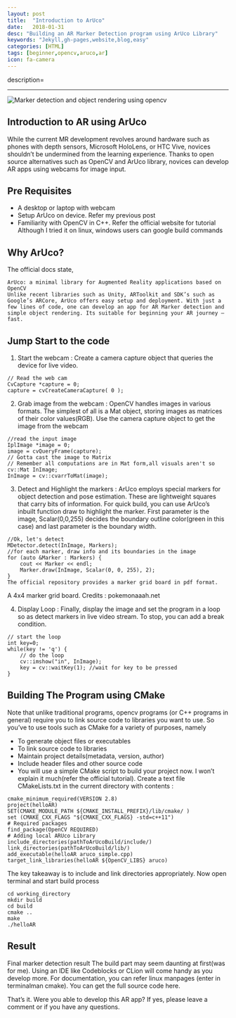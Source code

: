 ```yaml
---
layout: post
title:  "Introduction to ArUco"
date:   2018-01-31
desc: "Building an AR Marker Detection program using ArUco Library"
keywords: "Jekyll,gh-pages,website,blog,easy"
categories: [HTML]
tags: [beginner,opencv,aruco,ar]
icon: fa-camera
---
```

description= 

---

![Marker detection and object rendering using opencv](https://cdn-images-1.medium.com/max/800/1*8hvVNfI8geQxe0QKVZQovw.png)
## Introduction to AR using ArUco
While the current MR development revolves around hardware such as phones with depth sensors, Microsoft HoloLens, or HTC Vive, novices shouldn’t be undermined from the learning experience. Thanks to open source alternatives such as OpenCV and ArUco library, novices can develop AR apps using webcams for image input.

## Pre Requisites
+ A desktop or laptop with webcam
+ Setup ArUco on device. Refer my previous post
+ Familiarity with OpenCV in C++. Refer the official website for tutorial
Although I tried it on linux, windows users can google build commands

## Why ArUco?
The official docs state,
```
ArUco: a minimal library for Augmented Reality applications based on OpenCV
Unlike recent libraries such as Unity, ARToolkit and SDK’s such as Google’s ARCore, ArUco offers easy setup and deployment. With just a few lines of code, one can develop an app for AR Marker detection and simple object rendering. Its suitable for beginning your AR journey — fast.
```

## Jump Start to the code
1. Start the webcam : Create a camera capture object that queries the device for live video.

```
// Read the web cam
CvCapture *capture = 0;
capture = cvCreateCameraCapture( 0 );
```

2. Grab image from the webcam : OpenCV handles images in various formats. The simplest of all is a Mat object, storing images as matrices of their color values(RGB). Use the camera capture object to get the image from the webcam

```
//read the input image
IplImage *image = 0;
image = cvQueryFrame(capture);
// Gotta cast the image to Matrix
// Remember all computations are in Mat form,all visuals aren't so
cv::Mat InImage;
InImage = cv::cvarrToMat(image);
```

3. Detect and Highlight the markers : ArUco employs special markers for object detection and pose estimation. These are lightweight squares that carry bits of information. For quick build, you can use ArUco’s inbuilt function draw to highlight the marker. First parameter is the image, Scalar(0,0,255) decides the boundary outline color(green in this case) and last parameter is the boundary width.

```
//Ok, let's detect
MDetector.detect(InImage, Markers);
//for each marker, draw info and its boundaries in the image
for (auto &Marker : Markers) {
    cout << Marker << endl;
    Marker.draw(InImage, Scalar(0, 0, 255), 2);
}
The official repository provides a marker grid board in pdf format.
```

A 4x4 marker grid board. Credits : pokemonaaah.net

4. Display Loop : Finally, display the image and set the program in a loop so as detect markers in live video stream. To stop, you can add a break condition.

```
// start the loop
int key=0;
while(key != 'q') {
    // do the loop
    cv::imshow("in", InImage);
    key = cv::waitKey(1); //wait for key to be pressed
}
```

## Building The Program using CMake
Note that unlike traditional programs, opencv programs (or C++ programs in general) require you to link source code to libraries you want to use. So you’ve to use tools such as CMake for a variety of purposes, namely

+ To generate object files or executables
+ To link source code to libraries
+ Maintain project details(metadata, version, author)
+ Include header files and other source code
+ You will use a simple CMake script to build your project now. I won’t explain it much(refer the official tutorial). Create a text file CMakeLists.txt in the current directory with contents :

```
cmake_minimum_required(VERSION 2.8)
project(helloAR)
SET(CMAKE_MODULE_PATH ${CMAKE_INSTALL_PREFIX}/lib/cmake/ )
set (CMAKE_CXX_FLAGS "${CMAKE_CXX_FLAGS} -std=c++11")
# Required packages
find_package(OpenCV REQUIRED)
# Adding local ARUco Library
include_directories(pathToArUcoBuild/include/)
link_directories(pathToArUcoBuild/lib/)
add_executable(helloAR aruco_simple.cpp)
target_link_libraries(helloAR ${OpenCV_LIBS} aruco)
```

The key takeaway is to include and link directories appropriately. Now open terminal and start build process

```
cd working_directory
mkdir build
cd build
cmake ..
make
./helloAR
```

## Result

Final marker detection result
The build part may seem daunting at first(was for me). Using an IDE like Codeblocks or CLion will come handy as you develop more. For documentation, you can refer linux manpages (enter in terminalman cmake). You can get the full source code here.

That’s it. Were you able to develop this AR app? If yes, please leave a comment or if you have any questions.